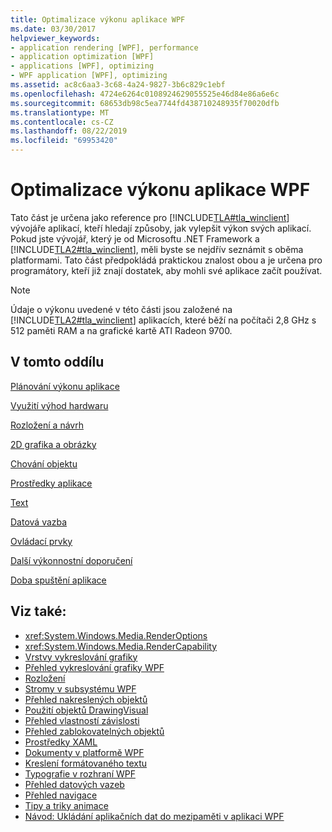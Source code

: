 ```yaml
---
title: Optimalizace výkonu aplikace WPF
ms.date: 03/30/2017
helpviewer_keywords:
- application rendering [WPF], performance
- application optimization [WPF]
- applications [WPF], optimizing
- WPF application [WPF], optimizing
ms.assetid: ac8c6aa3-3c68-4a24-9827-3b6c829c1ebf
ms.openlocfilehash: 4724e6264c0108924629055525e46d84e86a6e6c
ms.sourcegitcommit: 68653db98c5ea7744fd438710248935f70020dfb
ms.translationtype: MT
ms.contentlocale: cs-CZ
ms.lasthandoff: 08/22/2019
ms.locfileid: "69953420"
---
```

# <a name="optimizing-wpf-application-performance"></a>Optimalizace výkonu aplikace WPF
Tato část je určena jako reference pro [!INCLUDE[TLA#tla_winclient](../../../../includes/tlasharptla-winclient-md.md)] vývojáře aplikací, kteří hledají způsoby, jak vylepšit výkon svých aplikací. Pokud jste vývojář, který je od Microsoftu .NET Framework a [!INCLUDE[TLA2#tla_winclient](../../../../includes/tla2sharptla-winclient-md.md)], měli byste se nejdřív seznámit s oběma platformami. Tato část předpokládá praktickou znalost obou a je určena pro programátory, kteří již znají dostatek, aby mohli své aplikace začít používat.  
  
> [!NOTE]
> Údaje o výkonu uvedené v této části jsou založené na [!INCLUDE[TLA2#tla_winclient](../../../../includes/tla2sharptla-winclient-md.md)] aplikacích, které běží na počítači 2,8 GHz s 512 paměti RAM a na grafické kartě ATI Radeon 9700.  
  
## <a name="in-this-section"></a>V tomto oddílu  
 [Plánování výkonu aplikace](planning-for-application-performance.md)  
  
 [Využití výhod hardwaru](optimizing-performance-taking-advantage-of-hardware.md)  
  
 [Rozložení a návrh](optimizing-performance-layout-and-design.md)  
  
 [2D grafika a obrázky](optimizing-performance-2d-graphics-and-imaging.md)  
  
 [Chování objektu](optimizing-performance-object-behavior.md)  
  
 [Prostředky aplikace](optimizing-performance-application-resources.md)  
  
 [Text](optimizing-performance-text.md)  
  
 [Datová vazba](optimizing-performance-data-binding.md)  
  
 [Ovládací prvky](optimizing-performance-controls.md)  
  
 [Další výkonnostní doporučení](optimizing-performance-other-recommendations.md)  
  
 [Doba spuštění aplikace](application-startup-time.md)  
  
## <a name="see-also"></a>Viz také:

- <xref:System.Windows.Media.RenderOptions>
- <xref:System.Windows.Media.RenderCapability>
- [Vrstvy vykreslování grafiky](graphics-rendering-tiers.md)
- [Přehled vykreslování grafiky WPF](../graphics-multimedia/wpf-graphics-rendering-overview.md)
- [Rozložení](layout.md)
- [Stromy v subsystému WPF](trees-in-wpf.md)
- [Přehled nakreslených objektů](../graphics-multimedia/drawing-objects-overview.md)
- [Použití objektů DrawingVisual](../graphics-multimedia/using-drawingvisual-objects.md)
- [Přehled vlastností závislosti](dependency-properties-overview.md)
- [Přehled zablokovatelných objektů](freezable-objects-overview.md)
- [Prostředky XAML](xaml-resources.md)
- [Dokumenty v platformě WPF](documents-in-wpf.md)
- [Kreslení formátovaného textu](drawing-formatted-text.md)
- [Typografie v rozhraní WPF](typography-in-wpf.md)
- [Přehled datových vazeb](../data/data-binding-overview.md)
- [Přehled navigace](../app-development/navigation-overview.md)
- [Tipy a triky animace](../graphics-multimedia/animation-tips-and-tricks.md)
- [Návod: Ukládání aplikačních dat do mezipaměti v aplikaci WPF](walkthrough-caching-application-data-in-a-wpf-application.md)
